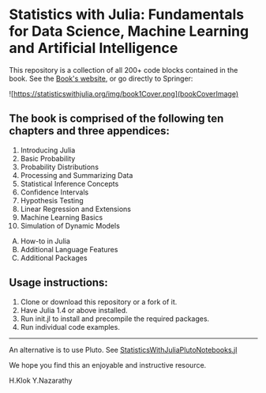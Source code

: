 # Statistics with Julia: Fundamentals for Data Science, Machine Learning and Artificial Intelligence


This repository is a collection of all 200+ code blocks contained in the book. See the [Book's website](https://statisticswithjulia.org/index.html), or go directly to Springer:

![https://statisticswithjulia.org/img/book1Cover.png](bookCoverImage)

## The book is comprised of the following ten chapters and three appendices:

1. Introducing Julia
2. Basic Probability
3. Probability Distributions
4. Processing and Summarizing Data
5. Statistical Inference Concepts
6. Confidence Intervals
7. Hypothesis Testing
8. Linear Regression and Extensions
9. Machine Learning Basics
10. Simulation of Dynamic Models

<ol type="A">
	<li> How-to in Julia</li>
	<li>Additional Language Features</li>
	<li>Additional Packages</li>
</ol>

## Usage instructions:

1. Clone or download this repository or a fork of it.
1. Have Julia 1.4 or above installed.
1. Run init.jl to install and precompile the required packages.
1. Run individual code examples.

---

An alternative is to use Pluto. See [StatisticsWithJuliaPlutoNotebooks.jl](https://github.com/StatisticalRethinkingJulia/StatisticsWithJuliaPlutoNotebooks.jl)

We hope you find this an enjoyable and instructive resource.

H.Klok
Y.Nazarathy
